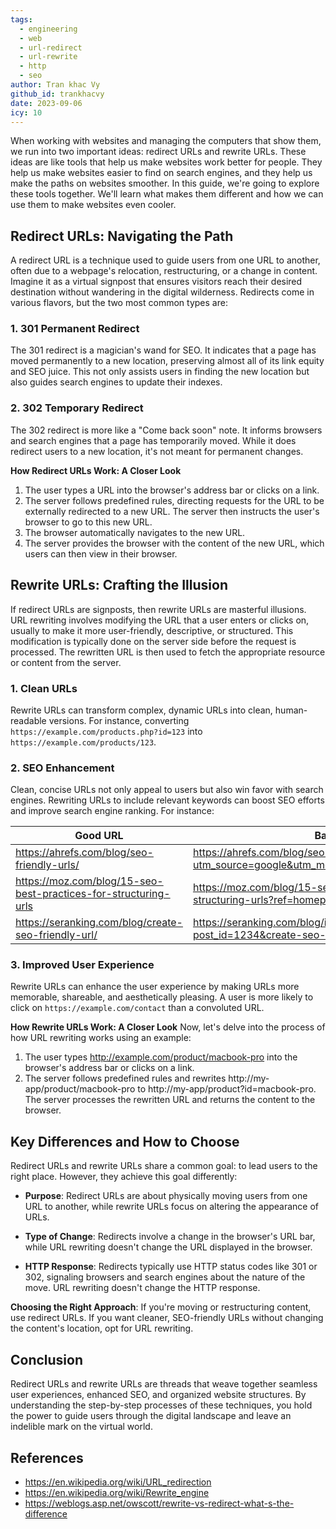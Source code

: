 ```yaml
---
tags:
  - engineering
  - web
  - url-redirect
  - url-rewrite
  - http
  - seo
author: Tran khac Vy
github_id: trankhacvy
date: 2023-09-06
icy: 10
---
```


When working with websites and managing the computers that show them, we run into two important ideas: redirect URLs and rewrite URLs. These ideas are like tools that help us make websites work better for people. They help us make websites easier to find on search engines, and they help us make the paths on websites smoother. In this guide, we're going to explore these tools together. We'll learn what makes them different and how we can use them to make websites even cooler.

## Redirect URLs: Navigating the Path

A redirect URL is a technique used to guide users from one URL to another, often due to a webpage's relocation, restructuring, or a change in content. Imagine it as a virtual signpost that ensures visitors reach their desired destination without wandering in the digital wilderness. Redirects come in various flavors, but the two most common types are:

### 1. 301 Permanent Redirect
The 301 redirect is a magician's wand for SEO. It indicates that a page has moved permanently to a new location, preserving almost all of its link equity and SEO juice. This not only assists users in finding the new location but also guides search engines to update their indexes.

### 2. 302 Temporary Redirect
The 302 redirect is more like a "Come back soon" note. It informs browsers and search engines that a page has temporarily moved. While it does redirect users to a new location, it's not meant for permanent changes.

**How Redirect URLs Work: A Closer Look**
1. The user types a URL into the browser's address bar or clicks on a link.
2. The server follows predefined rules, directing requests for the URL to be externally redirected to a new URL. The server then instructs the user's browser to go to this new URL.
3. The browser automatically navigates to the new URL.
4. The server provides the browser with the content of the new URL, which users can then view in their browser.

## Rewrite URLs: Crafting the Illusion

If redirect URLs are signposts, then rewrite URLs are masterful illusions. URL rewriting involves modifying the URL that a user enters or clicks on, usually to make it more user-friendly, descriptive, or structured. This modification is typically done on the server side before the request is processed. The rewritten URL is then used to fetch the appropriate resource or content from the server.

### 1. Clean URLs
Rewrite URLs can transform complex, dynamic URLs into clean, human-readable versions. For instance, converting `https://example.com/products.php?id=123` into `https://example.com/products/123`.

### 2. SEO Enhancement
Clean, concise URLs not only appeal to users but also win favor with search engines. Rewriting URLs to include relevant keywords can boost SEO efforts and improve search engine ranking. For instance:

|Good URL|Bad URL|
|---|---|
|https://ahrefs.com/blog/seo-friendly-urls/|https://ahrefs.com/blog/seo-friendly-urls/?utm_source=google&utm_medium=cpc&utm_campaign=seo|
|https://moz.com/blog/15-seo-best-practices-for-structuring-urls|https://moz.com/blog/15-seo-best-practices-for-structuring-urls?ref=homepage&date=2023-09-05|
|https://seranking.com/blog/create-seo-friendly-url/|https://seranking.com/blog/index.php?post_id=1234&create-seo-friendly-url|

### 3. Improved User Experience
Rewrite URLs can enhance the user experience by making URLs more memorable, shareable, and aesthetically pleasing. A user is more likely to click on `https://example.com/contact` than a convoluted URL.

**How Rewrite URLs Work: A Closer Look**
Now, let's delve into the process of how URL rewriting works using an example:
1. The user types http://example.com/product/macbook-pro into the browser's address bar or clicks on a link.
2. The server follows predefined rules and rewrites http://my-app/product/macbook-pro to http://my-app/product?id=macbook-pro. The server processes the rewritten URL and returns the content to the browser.

## Key Differences and How to Choose

Redirect URLs and rewrite URLs share a common goal: to lead users to the right place. However, they achieve this goal differently:

- **Purpose**: Redirect URLs are about physically moving users from one URL to another, while rewrite URLs focus on altering the appearance of URLs.
  
- **Type of Change**: Redirects involve a change in the browser's URL bar, while URL rewriting doesn't change the URL displayed in the browser.

- **HTTP Response**: Redirects typically use HTTP status codes like 301 or 302, signaling browsers and search engines about the nature of the move. URL rewriting doesn't change the HTTP response.

**Choosing the Right Approach**: If you're moving or restructuring content, use redirect URLs. If you want cleaner, SEO-friendly URLs without changing the content's location, opt for URL rewriting.

## Conclusion
Redirect URLs and rewrite URLs are threads that weave together seamless user experiences, enhanced SEO, and organized website structures. By understanding the step-by-step processes of these techniques, you hold the power to guide users through the digital landscape and leave an indelible mark on the virtual world.

## References
- https://en.wikipedia.org/wiki/URL_redirection
- https://en.wikipedia.org/wiki/Rewrite_engine
- https://weblogs.asp.net/owscott/rewrite-vs-redirect-what-s-the-difference